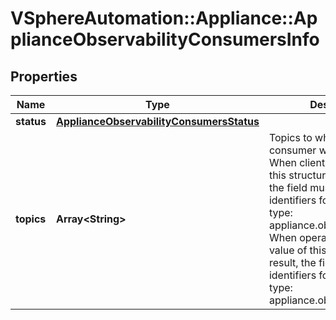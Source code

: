 # VSphereAutomation::Appliance::ApplianceObservabilityConsumersInfo

## Properties
Name | Type | Description | Notes
------------ | ------------- | ------------- | -------------
**status** | [**ApplianceObservabilityConsumersStatus**](ApplianceObservabilityConsumersStatus.md) |  | 
**topics** | **Array&lt;String&gt;** | Topics to which the consumer will be subscribed. When clients pass a value of this structure as a parameter, the field must contain identifiers for the resource type: appliance.observability.topic. When operations return a value of this structure as a result, the field will contain identifiers for the resource type: appliance.observability.topic. | 



